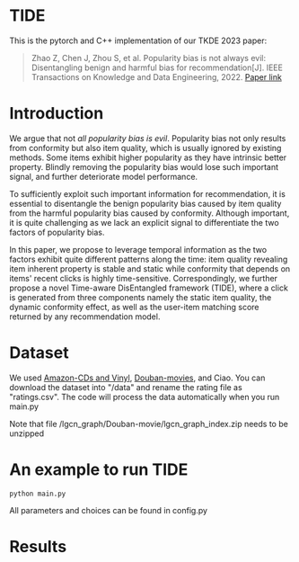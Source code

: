 # TIDE

This is the pytorch and C++ implementation of our TKDE 2023 paper:

> Zhao Z, Chen J, Zhou S, et al. Popularity bias is not always evil: Disentangling benign and harmful bias for recommendation[J]. IEEE Transactions on Knowledge and Data Engineering, 2022. [Paper link](https://ieeexplore.ieee.org/document/9935285/)

# Introduction

We argue that not *all popularity bias is evil*. Popularity bias not only results from conformity but also item quality, which is usually ignored by existing methods. Some items exhibit higher popularity as they have intrinsic better property. Blindly removing the popularity bias would lose such important signal, and further deteriorate model performance. 

To sufficiently exploit such important information for recommendation, it is essential to disentangle the benign popularity bias caused by item quality from the harmful popularity bias caused by conformity. Although important, it is quite challenging as we lack an explicit signal to differentiate the two factors of popularity bias. 

In this paper, we propose to leverage temporal information as the two factors exhibit quite different patterns along the time: item quality revealing item inherent property is stable and static while conformity that depends on items' recent clicks is highly time-sensitive. Correspondingly, we further propose a novel Time-aware DisEntangled framework (TIDE), where a click is generated from three components namely the static item quality, the dynamic conformity effect, as well as the user-item matching score returned by any recommendation model.

# Dataset

We used [Amazon-CDs and Vinyl](https://jmcauley.ucsd.edu/data/amazon/), [Douban-movies](https://github.com/DeepGraphLearning/RecommenderSystems/blob/master/socialRec/README.md#douban-data), and Ciao. You can download the dataset into "/data" and rename the rating file as "ratings.csv". The code will process the data automatically when you run main.py

Note that file /lgcn_graph/Douban-movie/lgcn_graph_index.zip needs to be unzipped

# An example to run TIDE

```
python main.py
```

All parameters and choices can be found in config.py

# Results

